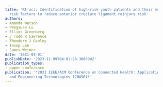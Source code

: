 ```yaml
---
title: 'Rt-acl: Identification of high-risk youth patients and their most significant
  risk factors to reduce anterior cruciate ligament reinjury risk'
authors:
- Amanda Watson
- Pengyuan Lu
- Elliot Greenberg
- J Todd R Lawrence
- Theodore J Ganley
- Insup Lee
- James Weimer
date: '2021-01-01'
publishDate: '2023-11-09T04:01:28.360394Z'
publication_types:
- paper-conference
publication: '*2021 IEEE/ACM Conference on Connected Health: Applications, Systems
  and Engineering Technologies (CHASE)*'
---
```

